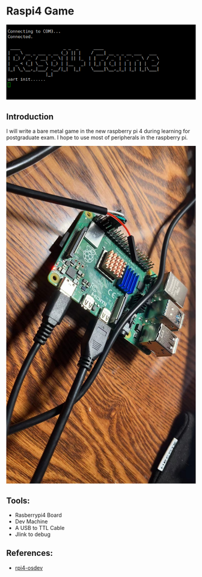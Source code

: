 # Raspi4 Game

![](image/serial.png)

## Introduction

I will write a bare metal game in the new raspberry pi 4 during learning for postgraduate exam. I hope to use most of peripherals in the raspberry pi.

![](image/rasberrypi4.jpg)

## Tools:
- Rasberrypi4 Board
- Dev Machine
- A USB to TTL Cable
- Jlink to debug

## References:

- [rpi4-osdev](https://github.com/isometimes/rpi4-osdev)